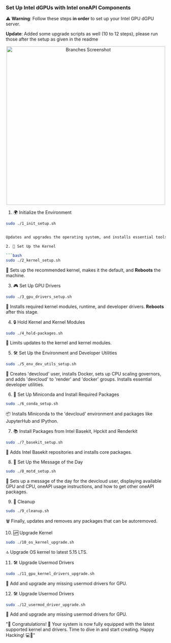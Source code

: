 ### Set Up Intel dGPUs with Intel oneAPI Components

⚠️ **Warning**: Follow these steps **in order** to set up your Intel GPU dGPU server.

**Update**: Added some upgrade scripts as well (10 to 12 steps), please run those after the setup as given in the readme

<p align="center">
  <img src="https://user-images.githubusercontent.com/786476/234943097-683fd36e-e032-40e2-b3f6-0ec2933722b8.png" width="500" alt="Branches Screenshot">
</p>


1. 🌍 Initialize the Environment

```bash
sudo ./1_init_setup.sh


Updates and upgrades the operating system, and installs essential tools required for further setup.

2. 🌽 Set Up the Kernel

```bash
sudo ./2_kernel_setup.sh
```
🍿 Sets up the recommended kernel, makes it the default, and **Reboots** the machine.

3.  🎮 Set Up GPU Drivers

```bash
sudo ./3_gpu_drivers_setup.sh
```
🚀 Installs required kernel modules, runtime, and developer drivers. **Reboots** after this stage.

4.  🔒 Hold Kernel and Kernel Modules


```bash
sudo ./4_hold-packages.sh
```
🔏 Limits updates to the kernel and kernel modules.


5. 🛠️ Set Up the Environment and Developer Utilities

```bash
sudo ./5_env_dev_utils_setup.sh
```

👤 Creates 'devcloud' user, installs Docker, sets up CPU scaling governors, and adds 'devcloud' to 'render' and 'docker' groups. Installs essential developer utilities.

6. 🐍 Set Up Miniconda and Install Required Packages

```bash
sudo ./6_conda_setup.sh
```

📦 Installs Miniconda to the 'devcloud' environment and packages like JupyterHub and IPython.

7.  📚 Install Packages from Intel Basekit, Hpckit and Renderkit

```bash
sudo ./7_basekit_setup.sh
```

🔬 Adds Intel Basekit repositories and installs core packages.

8. 📅 Set Up the Message of the Day

```bash
sudo ./8_motd_setup.sh
```

📜 Sets up a message of the day for the devcloud user, displaying available GPU and CPU, oneAPI usage instructions, and how to get other oneAPI packages.

9. 🧹 Cleanup

```bash
sudo ./9_cleanup.sh
```
🗑️ Finally, updates and removes any packages that can be autoremoved.

10. 🆙 Upgrade Kernel

```bash
sudo ./10_os_kernel_upgrade.sh
```
🔝 Upgrade OS kernel to latest 5.15 LTS.

11. 🛠️ Upgrade Usermod Drivers

```bash
sudo ./11_gpu_kernel_drivers_upgrade.sh	
```

🔨 Add and upgrade any missing usermod drivers for GPU.

12. 🛠️ Upgrade Usermod Drivers

```bash
sudo ./12_usermod_driver_upgrade.sh
```
🔨 Add and upgrade any missing usermod drivers for GPU.

"🎉 Congratulations! 🎉 Your system is now fully equipped with the latest supported kernel and drivers. Time to dive in and start creating. Happy Hacking! 💻🚀"
